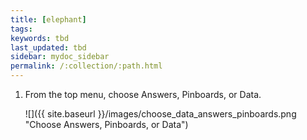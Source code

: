 ```yaml
---
title: [elephant]
tags:
keywords: tbd
last_updated: tbd
sidebar: mydoc_sidebar
permalink: /:collection/:path.html
---
```

1.   From the top menu, choose Answers, Pinboards, or Data.

     ![]({{ site.baseurl }}/images/choose_data_answers_pinboards.png "Choose Answers, Pinboards, or Data")
